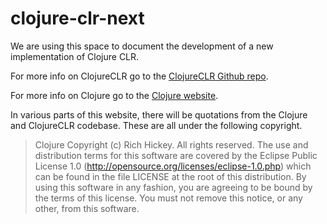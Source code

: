 # clojure-clr-next

We are using this space to document the development of a new implementation of Clojure CLR.

For more info on ClojureCLR go to the [ClojureCLR Github repo](https://github.com/clojure/clojure-clr).

For more info on Clojure go to the [Clojure website](https://clojure.org).

In various parts of this website, there will be quotations from the Clojure and ClojureCLR codebase.  These are all under the following copyright.



> Clojure
> Copyright (c) Rich Hickey. All rights reserved.
> The use and distribution terms for this software are covered by the
> Eclipse Public License 1.0 (http://opensource.org/licenses/eclipse-1.0.php)
> which can be found in the file LICENSE at the root of this distribution.
> By using this software in any fashion, you are agreeing to be bound by
> the terms of this license.
> You must not remove this notice, or any other, from this software.
